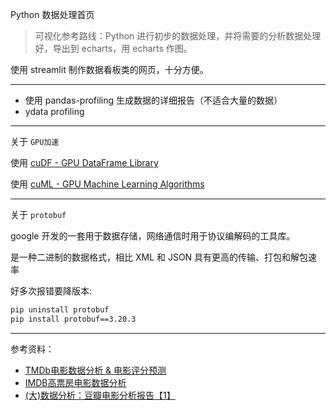 
Python 数据处理首页

>可视化参考路线：Python 进行初步的数据处理，并将需要的分析数据处理好，导出到 echarts，用 echarts 作图。

使用 streamlit 制作数据看板类的网页，十分方便。

-------------

- 使用 pandas-profiling 生成数据的详细报告（不适合大量的数据）
- ydata profiling



-------------

关于 `GPU加速`

使用 [cuDF - GPU DataFrame Library](https://github.com/rapidsai/cudf)

使用 [cuML - GPU Machine Learning Algorithms](https://github.com/rapidsai/cuml)

-------------

关于 `protobuf`

google 开发的一套用于数据存储，网络通信时用于协议编解码的工具库。

是一种二进制的数据格式，相比 XML 和 JSON 具有更高的传输、打包和解包速率

好多次报错要降版本:

```bash
pip uninstall protobuf
pip install protobuf==3.20.3
```


-------------


参考资料：
- [TMDb电影数据分析 & 电影评分预测](https://www.jianshu.com/p/9d7d56dadcc6)
- [IMDB高票房电影数据分析](https://www.jianshu.com/p/a1fee4b3b5b1)
- [(大)数据分析：豆瓣电影分析报告【1】](https://www.jianshu.com/p/9cd6d73a7a62)

